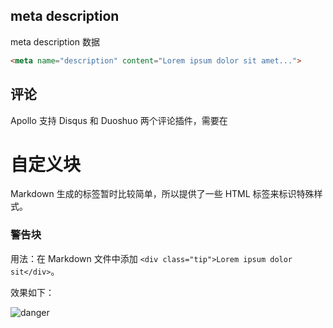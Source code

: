 ## meta description

meta description 数据

```html
<meta name="description" content="Lorem ipsum dolor sit amet...">
```

## 评论

Apollo 支持 Disqus 和 Duoshuo 两个评论插件，需要在




# 自定义块

Markdown 生成的标签暂时比较简单，所以提供了一些 HTML 标签来标识特殊样式。

### 警告块

用法：在 Markdown 文件中添加 `<div class="tip">Lorem ipsum dolor sit</div>`。

效果如下：

![danger](https://cloud.githubusercontent.com/assets/9530963/11359678/489a510c-92b9-11e5-9256-341cef6999b6.png)